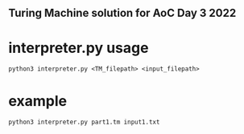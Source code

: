 ## Turing Machine solution for AoC Day 3 2022

# interpreter.py usage
```
python3 interpreter.py <TM_filepath> <input_filepath>
```
# example
```
python3 interpreter.py part1.tm input1.txt
```